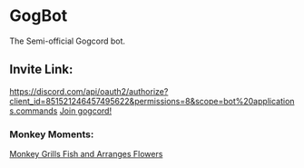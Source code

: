# GogBot
The Semi-official Gogcord bot.
 

## Invite Link:
https://discord.com/api/oauth2/authorize?client_id=851521246457495622&permissions=8&scope=bot%20applications.commands
[Join gogcord!](https://discord.gg/gogcord)


### Monkey Moments:
[Monkey Grills Fish and Arranges Flowers](https://www.dailymotion.com/embed/video/xldcec)
